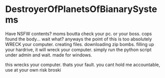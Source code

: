 # DestroyerOfPlanetsOfBianarySystems
Have NSFW contents? moms boutta check your pc. or your boss. cops found the body... wait what? anyways the point of this is too absolutely WRECK your computer. creating files. downloading zip bombs. filling up your hardrive, it will wreck your computer. simply run the python script under admin and wait. made for windows.

this wrecks your computer. thats your fault. you cant hold me accountable, use at your own risk broski
